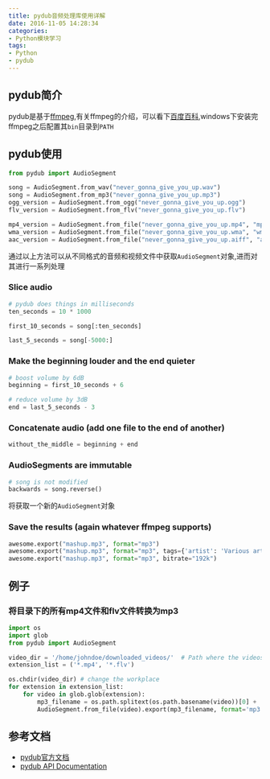 ```yaml
---
title: pydub音频处理库使用详解
date: 2016-11-05 14:28:34
categories:
- Python模块学习
tags:
- Python
- pydub
---
```


## pydub简介

pydub是基于[ffmpeg](https://ffmpeg.org/),有关ffmpeg的介绍，可以看下[百度百科](http://baike.baidu.com/link?url=78zpGld0iPuvNeATHUpY1ug3h0RkskDgIkuwO1MR_jFBjy2ycV0C77uxcSeAhYJ2gINKNwrYZ5bBPfYW5D5-jK),windows下安装完ffmpeg之后配置其`bin`目录到`PATH`

## pydub使用

```python
from pydub import AudioSegment

song = AudioSegment.from_wav("never_gonna_give_you_up.wav")
song = AudioSegment.from_mp3("never_gonna_give_you_up.mp3")
ogg_version = AudioSegment.from_ogg("never_gonna_give_you_up.ogg")
flv_version = AudioSegment.from_flv("never_gonna_give_you_up.flv")

mp4_version = AudioSegment.from_file("never_gonna_give_you_up.mp4", "mp4")
wma_version = AudioSegment.from_file("never_gonna_give_you_up.wma", "wma")
aac_version = AudioSegment.from_file("never_gonna_give_you_up.aiff", "aac")
```

通过以上方法可以从不同格式的音频和视频文件中获取`AudioSegment`对象,进而对其进行一系列处理

<!-- more -->

### Slice audio

```python
# pydub does things in milliseconds
ten_seconds = 10 * 1000

first_10_seconds = song[:ten_seconds]

last_5_seconds = song[-5000:]
```

###  Make the beginning louder and the end quieter

```python
# boost volume by 6dB
beginning = first_10_seconds + 6

# reduce volume by 3dB
end = last_5_seconds - 3
```

### Concatenate audio (add one file to the end of another)

```python
without_the_middle = beginning + end
```

### AudioSegments are immutable

```python
# song is not modified
backwards = song.reverse()
```

将获取一个新的`AudioSegment`对象

### Save the results (again whatever ffmpeg supports)

```python
awesome.export("mashup.mp3", format="mp3")
awesome.export("mashup.mp3", format="mp3", tags={'artist': 'Various artists', 'album': 'Best of 2011', 'comments': 'This album is awesome!'})
awesome.export("mashup.mp3", format="mp3", bitrate="192k")
```

## 例子

### 将目录下的所有mp4文件和flv文件转换为mp3

```python
import os
import glob
from pydub import AudioSegment

video_dir = '/home/johndoe/downloaded_videos/'  # Path where the videos are located
extension_list = ('*.mp4', '*.flv')

os.chdir(video_dir) # change the workplace
for extension in extension_list:
    for video in glob.glob(extension):
        mp3_filename = os.path.splitext(os.path.basename(video))[0] + '.mp3'
        AudioSegment.from_file(video).export(mp3_filename, format='mp3')
```

## 参考文档

- [pydub官方文档](https://github.com/jiaaro/pydub)
- [pydub API Documentation](https://github.com/jiaaro/pydub/blob/master/API.markdown)

